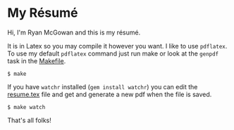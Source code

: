 # My Résumé

Hi, I'm Ryan McGowan and this is my résumé.

It is in Latex so you may compile it however you want. I like to use
`pdflatex`. To use my default `pdflatex` command just run make or look at the
`genpdf` task in the
[Makefile](https://github.com/RyanMcG/personal-resume/blob/master/Makefile).

    $ make

If you have `watchr` installed (`gem install watchr`) you can edit the
[resume.tex](https://github.com/RyanMcG/personal-resume/blob/master/resume.tex)
file and get and generate a new pdf when the file is saved.

    $ make watch

That's all folks!
